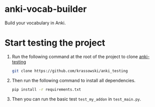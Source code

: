 # anki-vocab-builder
Build your vocabulary in Anki.

# Start testing the project

1. Run the following command at the root of the project to clone [anki-testing](https://github.com/krassowski/anki_testing)

   ```sh
   git clone https://github.com/krassowski/anki_testing
   ```

2. Then run the following command to install all dependencies.

   ```sh
   pip install -r requirements.txt
   ```

3. Then you can run the basic test `test_my_addon` in `test_main.py`.
